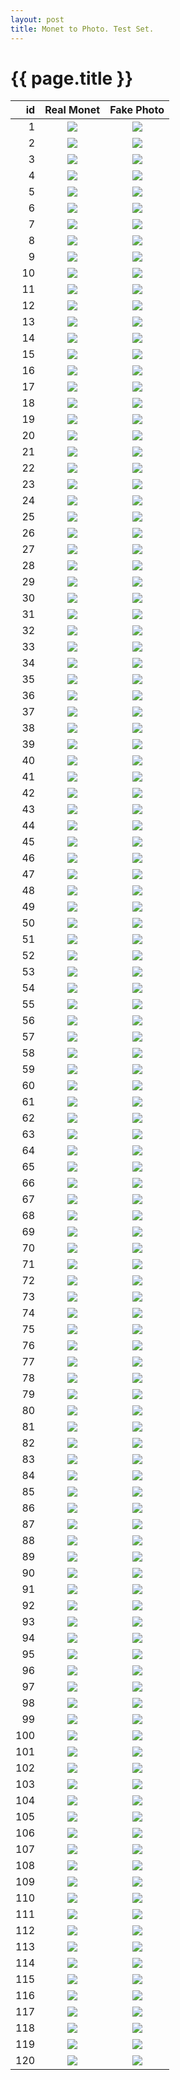 ```yaml
---
layout: post
title: Monet to Photo. Test Set.
---
```

{{ page.title }}
================

| id | Real Monet | Fake Photo |
|---:|:---------:|:----------:|
| 1 | ![]({{site.baseurl}}/images/monet-supplemental/test/real_A/01220.jpg) | ![]({{site.baseurl}}/images/monet-supplemental/test/fake_B/01220.jpg) | 
| 2 | ![]({{site.baseurl}}/images/monet-supplemental/test/real_A/01200.jpg) | ![]({{site.baseurl}}/images/monet-supplemental/test/fake_B/01200.jpg) | 
| 3 | ![]({{site.baseurl}}/images/monet-supplemental/test/real_A/00910.jpg) | ![]({{site.baseurl}}/images/monet-supplemental/test/fake_B/00910.jpg) | 
| 4 | ![]({{site.baseurl}}/images/monet-supplemental/test/real_A/00380.jpg) | ![]({{site.baseurl}}/images/monet-supplemental/test/fake_B/00380.jpg) | 
| 5 | ![]({{site.baseurl}}/images/monet-supplemental/test/real_A/00100.jpg) | ![]({{site.baseurl}}/images/monet-supplemental/test/fake_B/00100.jpg) | 
| 6 | ![]({{site.baseurl}}/images/monet-supplemental/test/real_A/00260.jpg) | ![]({{site.baseurl}}/images/monet-supplemental/test/fake_B/00260.jpg) | 
| 7 | ![]({{site.baseurl}}/images/monet-supplemental/test/real_A/00060.jpg) | ![]({{site.baseurl}}/images/monet-supplemental/test/fake_B/00060.jpg) | 
| 8 | ![]({{site.baseurl}}/images/monet-supplemental/test/real_A/00120.jpg) | ![]({{site.baseurl}}/images/monet-supplemental/test/fake_B/00120.jpg) | 
| 9 | ![]({{site.baseurl}}/images/monet-supplemental/test/real_A/00740.jpg) | ![]({{site.baseurl}}/images/monet-supplemental/test/fake_B/00740.jpg) | 
| 10 | ![]({{site.baseurl}}/images/monet-supplemental/test/real_A/01330.jpg) | ![]({{site.baseurl}}/images/monet-supplemental/test/fake_B/01330.jpg) | 
| 11 | ![]({{site.baseurl}}/images/monet-supplemental/test/real_A/00390.jpg) | ![]({{site.baseurl}}/images/monet-supplemental/test/fake_B/00390.jpg) | 
| 12 | ![]({{site.baseurl}}/images/monet-supplemental/test/real_A/00680.jpg) | ![]({{site.baseurl}}/images/monet-supplemental/test/fake_B/00680.jpg) | 
| 13 | ![]({{site.baseurl}}/images/monet-supplemental/test/real_A/00420.jpg) | ![]({{site.baseurl}}/images/monet-supplemental/test/fake_B/00420.jpg) | 
| 14 | ![]({{site.baseurl}}/images/monet-supplemental/test/real_A/00080.jpg) | ![]({{site.baseurl}}/images/monet-supplemental/test/fake_B/00080.jpg) | 
| 15 | ![]({{site.baseurl}}/images/monet-supplemental/test/real_A/01060.jpg) | ![]({{site.baseurl}}/images/monet-supplemental/test/fake_B/01060.jpg) | 
| 16 | ![]({{site.baseurl}}/images/monet-supplemental/test/real_A/01100.jpg) | ![]({{site.baseurl}}/images/monet-supplemental/test/fake_B/01100.jpg) | 
| 17 | ![]({{site.baseurl}}/images/monet-supplemental/test/real_A/00190.jpg) | ![]({{site.baseurl}}/images/monet-supplemental/test/fake_B/00190.jpg) | 
| 18 | ![]({{site.baseurl}}/images/monet-supplemental/test/real_A/00890.jpg) | ![]({{site.baseurl}}/images/monet-supplemental/test/fake_B/00890.jpg) | 
| 19 | ![]({{site.baseurl}}/images/monet-supplemental/test/real_A/00550.jpg) | ![]({{site.baseurl}}/images/monet-supplemental/test/fake_B/00550.jpg) | 
| 20 | ![]({{site.baseurl}}/images/monet-supplemental/test/real_A/00620.jpg) | ![]({{site.baseurl}}/images/monet-supplemental/test/fake_B/00620.jpg) | 
| 21 | ![]({{site.baseurl}}/images/monet-supplemental/test/real_A/01080.jpg) | ![]({{site.baseurl}}/images/monet-supplemental/test/fake_B/01080.jpg) | 
| 22 | ![]({{site.baseurl}}/images/monet-supplemental/test/real_A/00210.jpg) | ![]({{site.baseurl}}/images/monet-supplemental/test/fake_B/00210.jpg) | 
| 23 | ![]({{site.baseurl}}/images/monet-supplemental/test/real_A/00010.jpg) | ![]({{site.baseurl}}/images/monet-supplemental/test/fake_B/00010.jpg) | 
| 24 | ![]({{site.baseurl}}/images/monet-supplemental/test/real_A/00290.jpg) | ![]({{site.baseurl}}/images/monet-supplemental/test/fake_B/00290.jpg) | 
| 25 | ![]({{site.baseurl}}/images/monet-supplemental/test/real_A/01070.jpg) | ![]({{site.baseurl}}/images/monet-supplemental/test/fake_B/01070.jpg) | 
| 26 | ![]({{site.baseurl}}/images/monet-supplemental/test/real_A/01180.jpg) | ![]({{site.baseurl}}/images/monet-supplemental/test/fake_B/01180.jpg) | 
| 27 | ![]({{site.baseurl}}/images/monet-supplemental/test/real_A/01250.jpg) | ![]({{site.baseurl}}/images/monet-supplemental/test/fake_B/01250.jpg) | 
| 28 | ![]({{site.baseurl}}/images/monet-supplemental/test/real_A/00780.jpg) | ![]({{site.baseurl}}/images/monet-supplemental/test/fake_B/00780.jpg) | 
| 29 | ![]({{site.baseurl}}/images/monet-supplemental/test/real_A/00220.jpg) | ![]({{site.baseurl}}/images/monet-supplemental/test/fake_B/00220.jpg) | 
| 30 | ![]({{site.baseurl}}/images/monet-supplemental/test/real_A/00760.jpg) | ![]({{site.baseurl}}/images/monet-supplemental/test/fake_B/00760.jpg) | 
| 31 | ![]({{site.baseurl}}/images/monet-supplemental/test/real_A/00360.jpg) | ![]({{site.baseurl}}/images/monet-supplemental/test/fake_B/00360.jpg) | 
| 32 | ![]({{site.baseurl}}/images/monet-supplemental/test/real_A/00200.jpg) | ![]({{site.baseurl}}/images/monet-supplemental/test/fake_B/00200.jpg) | 
| 33 | ![]({{site.baseurl}}/images/monet-supplemental/test/real_A/00320.jpg) | ![]({{site.baseurl}}/images/monet-supplemental/test/fake_B/00320.jpg) | 
| 34 | ![]({{site.baseurl}}/images/monet-supplemental/test/real_A/00980.jpg) | ![]({{site.baseurl}}/images/monet-supplemental/test/fake_B/00980.jpg) | 
| 35 | ![]({{site.baseurl}}/images/monet-supplemental/test/real_A/00540.jpg) | ![]({{site.baseurl}}/images/monet-supplemental/test/fake_B/00540.jpg) | 
| 36 | ![]({{site.baseurl}}/images/monet-supplemental/test/real_A/01290.jpg) | ![]({{site.baseurl}}/images/monet-supplemental/test/fake_B/01290.jpg) | 
| 37 | ![]({{site.baseurl}}/images/monet-supplemental/test/real_A/00500.jpg) | ![]({{site.baseurl}}/images/monet-supplemental/test/fake_B/00500.jpg) | 
| 38 | ![]({{site.baseurl}}/images/monet-supplemental/test/real_A/00940.jpg) | ![]({{site.baseurl}}/images/monet-supplemental/test/fake_B/00940.jpg) | 
| 39 | ![]({{site.baseurl}}/images/monet-supplemental/test/real_A/00270.jpg) | ![]({{site.baseurl}}/images/monet-supplemental/test/fake_B/00270.jpg) | 
| 40 | ![]({{site.baseurl}}/images/monet-supplemental/test/real_A/00460.jpg) | ![]({{site.baseurl}}/images/monet-supplemental/test/fake_B/00460.jpg) | 
| 41 | ![]({{site.baseurl}}/images/monet-supplemental/test/real_A/00450.jpg) | ![]({{site.baseurl}}/images/monet-supplemental/test/fake_B/00450.jpg) | 
| 42 | ![]({{site.baseurl}}/images/monet-supplemental/test/real_A/00970.jpg) | ![]({{site.baseurl}}/images/monet-supplemental/test/fake_B/00970.jpg) | 
| 43 | ![]({{site.baseurl}}/images/monet-supplemental/test/real_A/00090.jpg) | ![]({{site.baseurl}}/images/monet-supplemental/test/fake_B/00090.jpg) | 
| 44 | ![]({{site.baseurl}}/images/monet-supplemental/test/real_A/00490.jpg) | ![]({{site.baseurl}}/images/monet-supplemental/test/fake_B/00490.jpg) | 
| 45 | ![]({{site.baseurl}}/images/monet-supplemental/test/real_A/00640.jpg) | ![]({{site.baseurl}}/images/monet-supplemental/test/fake_B/00640.jpg) | 
| 46 | ![]({{site.baseurl}}/images/monet-supplemental/test/real_A/01050.jpg) | ![]({{site.baseurl}}/images/monet-supplemental/test/fake_B/01050.jpg) | 
| 47 | ![]({{site.baseurl}}/images/monet-supplemental/test/real_A/00950.jpg) | ![]({{site.baseurl}}/images/monet-supplemental/test/fake_B/00950.jpg) | 
| 48 | ![]({{site.baseurl}}/images/monet-supplemental/test/real_A/00820.jpg) | ![]({{site.baseurl}}/images/monet-supplemental/test/fake_B/00820.jpg) | 
| 49 | ![]({{site.baseurl}}/images/monet-supplemental/test/real_A/00840.jpg) | ![]({{site.baseurl}}/images/monet-supplemental/test/fake_B/00840.jpg) | 
| 50 | ![]({{site.baseurl}}/images/monet-supplemental/test/real_A/00110.jpg) | ![]({{site.baseurl}}/images/monet-supplemental/test/fake_B/00110.jpg) | 
| 51 | ![]({{site.baseurl}}/images/monet-supplemental/test/real_A/00440.jpg) | ![]({{site.baseurl}}/images/monet-supplemental/test/fake_B/00440.jpg) | 
| 52 | ![]({{site.baseurl}}/images/monet-supplemental/test/real_A/01150.jpg) | ![]({{site.baseurl}}/images/monet-supplemental/test/fake_B/01150.jpg) | 
| 53 | ![]({{site.baseurl}}/images/monet-supplemental/test/real_A/00160.jpg) | ![]({{site.baseurl}}/images/monet-supplemental/test/fake_B/00160.jpg) | 
| 54 | ![]({{site.baseurl}}/images/monet-supplemental/test/real_A/01270.jpg) | ![]({{site.baseurl}}/images/monet-supplemental/test/fake_B/01270.jpg) | 
| 55 | ![]({{site.baseurl}}/images/monet-supplemental/test/real_A/00730.jpg) | ![]({{site.baseurl}}/images/monet-supplemental/test/fake_B/00730.jpg) | 
| 56 | ![]({{site.baseurl}}/images/monet-supplemental/test/real_A/00250.jpg) | ![]({{site.baseurl}}/images/monet-supplemental/test/fake_B/00250.jpg) | 
| 57 | ![]({{site.baseurl}}/images/monet-supplemental/test/real_A/00150.jpg) | ![]({{site.baseurl}}/images/monet-supplemental/test/fake_B/00150.jpg) | 
| 58 | ![]({{site.baseurl}}/images/monet-supplemental/test/real_A/01230.jpg) | ![]({{site.baseurl}}/images/monet-supplemental/test/fake_B/01230.jpg) | 
| 59 | ![]({{site.baseurl}}/images/monet-supplemental/test/real_A/00470.jpg) | ![]({{site.baseurl}}/images/monet-supplemental/test/fake_B/00470.jpg) | 
| 60 | ![]({{site.baseurl}}/images/monet-supplemental/test/real_A/00520.jpg) | ![]({{site.baseurl}}/images/monet-supplemental/test/fake_B/00520.jpg) | 
| 61 | ![]({{site.baseurl}}/images/monet-supplemental/test/real_A/00350.jpg) | ![]({{site.baseurl}}/images/monet-supplemental/test/fake_B/00350.jpg) | 
| 62 | ![]({{site.baseurl}}/images/monet-supplemental/test/real_A/00650.jpg) | ![]({{site.baseurl}}/images/monet-supplemental/test/fake_B/00650.jpg) | 
| 63 | ![]({{site.baseurl}}/images/monet-supplemental/test/real_A/01090.jpg) | ![]({{site.baseurl}}/images/monet-supplemental/test/fake_B/01090.jpg) | 
| 64 | ![]({{site.baseurl}}/images/monet-supplemental/test/real_A/00710.jpg) | ![]({{site.baseurl}}/images/monet-supplemental/test/fake_B/00710.jpg) | 
| 65 | ![]({{site.baseurl}}/images/monet-supplemental/test/real_A/01240.jpg) | ![]({{site.baseurl}}/images/monet-supplemental/test/fake_B/01240.jpg) | 
| 66 | ![]({{site.baseurl}}/images/monet-supplemental/test/real_A/00770.jpg) | ![]({{site.baseurl}}/images/monet-supplemental/test/fake_B/00770.jpg) | 
| 67 | ![]({{site.baseurl}}/images/monet-supplemental/test/real_A/01030.jpg) | ![]({{site.baseurl}}/images/monet-supplemental/test/fake_B/01030.jpg) | 
| 68 | ![]({{site.baseurl}}/images/monet-supplemental/test/real_A/00130.jpg) | ![]({{site.baseurl}}/images/monet-supplemental/test/fake_B/00130.jpg) | 
| 69 | ![]({{site.baseurl}}/images/monet-supplemental/test/real_A/00400.jpg) | ![]({{site.baseurl}}/images/monet-supplemental/test/fake_B/00400.jpg) | 
| 70 | ![]({{site.baseurl}}/images/monet-supplemental/test/real_A/00860.jpg) | ![]({{site.baseurl}}/images/monet-supplemental/test/fake_B/00860.jpg) | 
| 71 | ![]({{site.baseurl}}/images/monet-supplemental/test/real_A/00040.jpg) | ![]({{site.baseurl}}/images/monet-supplemental/test/fake_B/00040.jpg) | 
| 72 | ![]({{site.baseurl}}/images/monet-supplemental/test/real_A/01260.jpg) | ![]({{site.baseurl}}/images/monet-supplemental/test/fake_B/01260.jpg) | 
| 73 | ![]({{site.baseurl}}/images/monet-supplemental/test/real_A/01000.jpg) | ![]({{site.baseurl}}/images/monet-supplemental/test/fake_B/01000.jpg) | 
| 74 | ![]({{site.baseurl}}/images/monet-supplemental/test/real_A/00280.jpg) | ![]({{site.baseurl}}/images/monet-supplemental/test/fake_B/00280.jpg) | 
| 75 | ![]({{site.baseurl}}/images/monet-supplemental/test/real_A/00050.jpg) | ![]({{site.baseurl}}/images/monet-supplemental/test/fake_B/00050.jpg) | 
| 76 | ![]({{site.baseurl}}/images/monet-supplemental/test/real_A/00880.jpg) | ![]({{site.baseurl}}/images/monet-supplemental/test/fake_B/00880.jpg) | 
| 77 | ![]({{site.baseurl}}/images/monet-supplemental/test/real_A/00170.jpg) | ![]({{site.baseurl}}/images/monet-supplemental/test/fake_B/00170.jpg) | 
| 78 | ![]({{site.baseurl}}/images/monet-supplemental/test/real_A/00140.jpg) | ![]({{site.baseurl}}/images/monet-supplemental/test/fake_B/00140.jpg) | 
| 79 | ![]({{site.baseurl}}/images/monet-supplemental/test/real_A/00810.jpg) | ![]({{site.baseurl}}/images/monet-supplemental/test/fake_B/00810.jpg) | 
| 80 | ![]({{site.baseurl}}/images/monet-supplemental/test/real_A/00020.jpg) | ![]({{site.baseurl}}/images/monet-supplemental/test/fake_B/00020.jpg) | 
| 81 | ![]({{site.baseurl}}/images/monet-supplemental/test/real_A/00870.jpg) | ![]({{site.baseurl}}/images/monet-supplemental/test/fake_B/00870.jpg) | 
| 82 | ![]({{site.baseurl}}/images/monet-supplemental/test/real_A/00300.jpg) | ![]({{site.baseurl}}/images/monet-supplemental/test/fake_B/00300.jpg) | 
| 83 | ![]({{site.baseurl}}/images/monet-supplemental/test/real_A/00330.jpg) | ![]({{site.baseurl}}/images/monet-supplemental/test/fake_B/00330.jpg) | 
| 84 | ![]({{site.baseurl}}/images/monet-supplemental/test/real_A/00960.jpg) | ![]({{site.baseurl}}/images/monet-supplemental/test/fake_B/00960.jpg) | 
| 85 | ![]({{site.baseurl}}/images/monet-supplemental/test/real_A/00310.jpg) | ![]({{site.baseurl}}/images/monet-supplemental/test/fake_B/00310.jpg) | 
| 86 | ![]({{site.baseurl}}/images/monet-supplemental/test/real_A/00850.jpg) | ![]({{site.baseurl}}/images/monet-supplemental/test/fake_B/00850.jpg) | 
| 87 | ![]({{site.baseurl}}/images/monet-supplemental/test/real_A/01020.jpg) | ![]({{site.baseurl}}/images/monet-supplemental/test/fake_B/01020.jpg) | 
| 88 | ![]({{site.baseurl}}/images/monet-supplemental/test/real_A/00610.jpg) | ![]({{site.baseurl}}/images/monet-supplemental/test/fake_B/00610.jpg) | 
| 89 | ![]({{site.baseurl}}/images/monet-supplemental/test/real_A/00690.jpg) | ![]({{site.baseurl}}/images/monet-supplemental/test/fake_B/00690.jpg) | 
| 90 | ![]({{site.baseurl}}/images/monet-supplemental/test/real_A/01110.jpg) | ![]({{site.baseurl}}/images/monet-supplemental/test/fake_B/01110.jpg) | 
| 91 | ![]({{site.baseurl}}/images/monet-supplemental/test/real_A/01120.jpg) | ![]({{site.baseurl}}/images/monet-supplemental/test/fake_B/01120.jpg) | 
| 92 | ![]({{site.baseurl}}/images/monet-supplemental/test/real_A/00590.jpg) | ![]({{site.baseurl}}/images/monet-supplemental/test/fake_B/00590.jpg) | 
| 93 | ![]({{site.baseurl}}/images/monet-supplemental/test/real_A/01210.jpg) | ![]({{site.baseurl}}/images/monet-supplemental/test/fake_B/01210.jpg) | 
| 94 | ![]({{site.baseurl}}/images/monet-supplemental/test/real_A/00180.jpg) | ![]({{site.baseurl}}/images/monet-supplemental/test/fake_B/00180.jpg) | 
| 95 | ![]({{site.baseurl}}/images/monet-supplemental/test/real_A/01190.jpg) | ![]({{site.baseurl}}/images/monet-supplemental/test/fake_B/01190.jpg) | 
| 96 | ![]({{site.baseurl}}/images/monet-supplemental/test/real_A/00240.jpg) | ![]({{site.baseurl}}/images/monet-supplemental/test/fake_B/00240.jpg) | 
| 97 | ![]({{site.baseurl}}/images/monet-supplemental/test/real_A/00790.jpg) | ![]({{site.baseurl}}/images/monet-supplemental/test/fake_B/00790.jpg) | 
| 98 | ![]({{site.baseurl}}/images/monet-supplemental/test/real_A/00830.jpg) | ![]({{site.baseurl}}/images/monet-supplemental/test/fake_B/00830.jpg) | 
| 99 | ![]({{site.baseurl}}/images/monet-supplemental/test/real_A/01040.jpg) | ![]({{site.baseurl}}/images/monet-supplemental/test/fake_B/01040.jpg) | 
| 100 | ![]({{site.baseurl}}/images/monet-supplemental/test/real_A/00030.jpg) | ![]({{site.baseurl}}/images/monet-supplemental/test/fake_B/00030.jpg) | 
| 101 | ![]({{site.baseurl}}/images/monet-supplemental/test/real_A/01160.jpg) | ![]({{site.baseurl}}/images/monet-supplemental/test/fake_B/01160.jpg) | 
| 102 | ![]({{site.baseurl}}/images/monet-supplemental/test/real_A/00670.jpg) | ![]({{site.baseurl}}/images/monet-supplemental/test/fake_B/00670.jpg) | 
| 103 | ![]({{site.baseurl}}/images/monet-supplemental/test/real_A/01280.jpg) | ![]({{site.baseurl}}/images/monet-supplemental/test/fake_B/01280.jpg) | 
| 104 | ![]({{site.baseurl}}/images/monet-supplemental/test/real_A/01010.jpg) | ![]({{site.baseurl}}/images/monet-supplemental/test/fake_B/01010.jpg) | 
| 105 | ![]({{site.baseurl}}/images/monet-supplemental/test/real_A/00600.jpg) | ![]({{site.baseurl}}/images/monet-supplemental/test/fake_B/00600.jpg) | 
| 106 | ![]({{site.baseurl}}/images/monet-supplemental/test/real_A/00920.jpg) | ![]({{site.baseurl}}/images/monet-supplemental/test/fake_B/00920.jpg) | 
| 107 | ![]({{site.baseurl}}/images/monet-supplemental/test/real_A/01130.jpg) | ![]({{site.baseurl}}/images/monet-supplemental/test/fake_B/01130.jpg) | 
| 108 | ![]({{site.baseurl}}/images/monet-supplemental/test/real_A/00430.jpg) | ![]({{site.baseurl}}/images/monet-supplemental/test/fake_B/00430.jpg) | 
| 109 | ![]({{site.baseurl}}/images/monet-supplemental/test/real_A/00900.jpg) | ![]({{site.baseurl}}/images/monet-supplemental/test/fake_B/00900.jpg) | 
| 110 | ![]({{site.baseurl}}/images/monet-supplemental/test/real_A/00800.jpg) | ![]({{site.baseurl}}/images/monet-supplemental/test/fake_B/00800.jpg) | 
| 111 | ![]({{site.baseurl}}/images/monet-supplemental/test/real_A/00410.jpg) | ![]({{site.baseurl}}/images/monet-supplemental/test/fake_B/00410.jpg) | 
| 112 | ![]({{site.baseurl}}/images/monet-supplemental/test/real_A/00750.jpg) | ![]({{site.baseurl}}/images/monet-supplemental/test/fake_B/00750.jpg) | 
| 113 | ![]({{site.baseurl}}/images/monet-supplemental/test/real_A/01310.jpg) | ![]({{site.baseurl}}/images/monet-supplemental/test/fake_B/01310.jpg) | 
| 114 | ![]({{site.baseurl}}/images/monet-supplemental/test/real_A/00990.jpg) | ![]({{site.baseurl}}/images/monet-supplemental/test/fake_B/00990.jpg) | 
| 115 | ![]({{site.baseurl}}/images/monet-supplemental/test/real_A/00930.jpg) | ![]({{site.baseurl}}/images/monet-supplemental/test/fake_B/00930.jpg) | 
| 116 | ![]({{site.baseurl}}/images/monet-supplemental/test/real_A/00480.jpg) | ![]({{site.baseurl}}/images/monet-supplemental/test/fake_B/00480.jpg) | 
| 117 | ![]({{site.baseurl}}/images/monet-supplemental/test/real_A/00070.jpg) | ![]({{site.baseurl}}/images/monet-supplemental/test/fake_B/00070.jpg) | 
| 118 | ![]({{site.baseurl}}/images/monet-supplemental/test/real_A/01140.jpg) | ![]({{site.baseurl}}/images/monet-supplemental/test/fake_B/01140.jpg) | 
| 119 | ![]({{site.baseurl}}/images/monet-supplemental/test/real_A/01300.jpg) | ![]({{site.baseurl}}/images/monet-supplemental/test/fake_B/01300.jpg) | 
| 120 | ![]({{site.baseurl}}/images/monet-supplemental/test/real_A/00700.jpg) | ![]({{site.baseurl}}/images/monet-supplemental/test/fake_B/00700.jpg) | 
